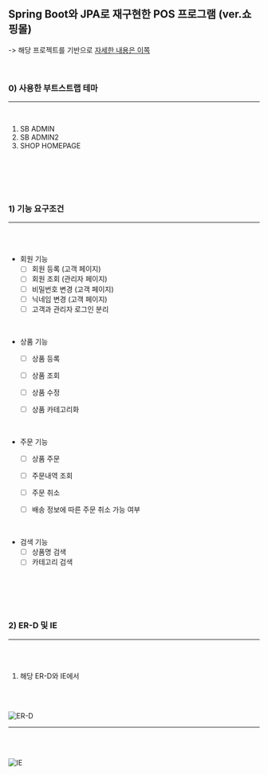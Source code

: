 ## Spring Boot와 JPA로 재구현한 POS 프로그램 (ver.쇼핑몰) 

-> 해당 프로젝트를 기반으로 [자세한 내용은 이쪽](https://github.com/Slowth-KIM/univ-csProject/tree/main/DB%2BC_POS%20Implement)



<br>

### 0) 사용한 부트스트랩 테마
***

<br>

1. SB ADMIN
3. SB ADMIN2
4. SHOP HOMEPAGE


<br>
<br>
<br>
<br>



### 1) 기능 요구조건
***

<br>
<br>

- 회원 기능
   - [ ] 회원 등록 (고객 페이지)
   - [ ] 회원 조회 (관리자 페이지)
   - [ ] 비밀번호 변경 (고객 페이지)
   - [ ] 닉네임 변경 (고객 페이지)
   - [ ] 고객과 관리자 로그인 분리

<br>

- 상품 기능
   - [ ] 상품 등록 
   - [ ] 상품 조회 
   - [ ] 상품 수정 
   - [ ] 상품 카테고리화


<br>

- 주문 기능
   - [ ] 상품 주문 
   - [ ] 주문내역 조회 
   - [ ] 주문 취소 
   - [ ] 배송 정보에 따른 주문 취소 가능 여부



<br>

- 검색 기능
   - [ ] 상품명 검색 
   - [ ] 카테고리 검색

<br>
<br>
<br>
<br>



### 2) ER-D 및 IE
***

<br>
<br>

1. 해당 ER-D와 IE에서 

<br>
<br>


![ER-D](https://github.com/Slowth-KIM/univ-csProject/blob/main/DB%2BC_POS%20Implement/images/ER-D.png)


******************


<br>
<br>

![IE](https://github.com/Slowth-KIM/univ-csProject/blob/main/DB%2BC_POS%20Implement/images/IE.png)
